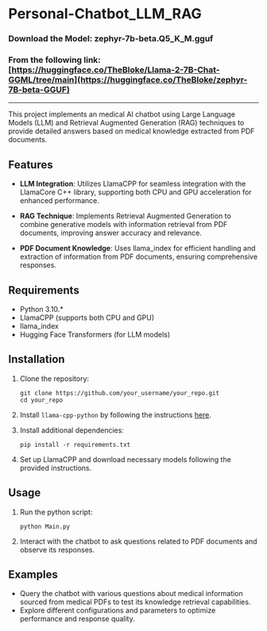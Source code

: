 # Personal-Chatbot_LLM_RAG

### Download the Model: zephyr-7b-beta.Q5_K_M.gguf
### From the following link: [https://huggingface.co/TheBloke/Llama-2-7B-Chat-GGML/tree/main](https://huggingface.co/TheBloke/zephyr-7B-beta-GGUF)

---

This project implements an medical AI chatbot using Large Language Models (LLM) and Retrieval Augmented Generation (RAG) techniques to provide detailed answers based on medical knowledge extracted from PDF documents.

## Features

- **LLM Integration**: Utilizes LlamaCPP for seamless integration with the LlamaCore C++ library, supporting both CPU and GPU acceleration for enhanced performance.
  
- **RAG Technique**: Implements Retrieval Augmented Generation to combine generative models with information retrieval from PDF documents, improving answer accuracy and relevance.
  
- **PDF Document Knowledge**: Uses llama_index for efficient handling and extraction of information from PDF documents, ensuring comprehensive responses.

## Requirements

- Python 3.10.*
- LlamaCPP (supports both CPU and GPU)
- llama_index
- Hugging Face Transformers (for LLM models)

## Installation

1. Clone the repository:
   ```
   git clone https://github.com/your_username/your_repo.git
   cd your_repo
   ```

2. Install `llama-cpp-python` by following the instructions [here](https://github.com/abetlen/llama-cpp-python).

3. Install additional dependencies:
   ```
   pip install -r requirements.txt
   ```

4. Set up LlamaCPP and download necessary models following the provided instructions.

## Usage

1. Run the python script:
   ```
   python Main.py
   ```

2. Interact with the chatbot to ask questions related to PDF documents and observe its responses.

## Examples

- Query the chatbot with various questions about medical information sourced from medical PDFs to test its knowledge retrieval capabilities.
- Explore different configurations and parameters to optimize performance and response quality.
